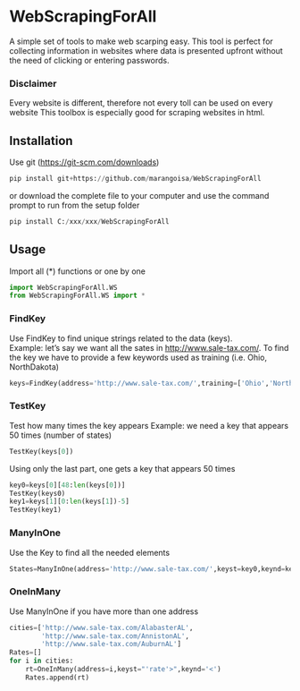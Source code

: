 # WebScrapingForAll
A simple set of tools to make web scarping easy. 
This tool is perfect for collecting information in websites where data is presented upfront without the need of clicking or entering passwords.
### Disclaimer 
Every website is different, therefore not every toll can be used on every website This toolbox is especially good for scraping websites in html.

## Installation
Use git (https://git-scm.com/downloads)
```python
pip install git+https://github.com/marangoisa/WebScrapingForAll
```
or download the complete file to your computer and use the command prompt to run from the setup folder
```python
pip install C:/xxx/xxx/WebScrapingForAll
```

## Usage
Import all (*) functions or one by one
```python
import WebScrapingForAll.WS
from WebScrapingForAll.WS import *
```
### FindKey 
Use FindKey to find unique strings related to the data (keys).\
Example: let’s say we want all the sates in http://www.sale-tax.com/. To find the key we have to provide a few keywords used as training (i.e. Ohio, NorthDakota) 
```python
keys=FindKey(address='http://www.sale-tax.com/',training=['Ohio','NorthDakota'])
```
 ### TestKey
 Test how many times the key appears
 Example: we need a key that appears 50 times (number of states)
 ```python
 TestKey(keys[0])
 ```
 Using only the last part, one gets a key that appears 50 times
 ```python
 key0=keys[0][48:len(keys[0])]
 TestKey(keys0)
 key1=keys[1][0:len(keys[1])-5]
 TestKey(key1)
 ```

### ManyInOne
Use the Key to find all the needed elements
```python
States=ManyInOne(address='http://www.sale-tax.com/',keyst=key0,keynd=key1)
```
### OneInMany
Use ManyInOne if you have more than one address

```python
cities=['http://www.sale-tax.com/AlabasterAL',
        'http://www.sale-tax.com/AnnistonAL',
        'http://www.sale-tax.com/AuburnAL']
Rates=[]
for i in cities:
    rt=OneInMany(address=i,keyst="'rate'>",keynd='<')
    Rates.append(rt)
```

